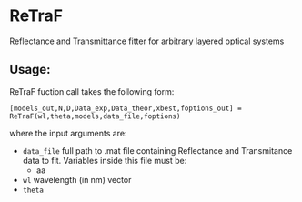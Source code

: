 # ReTraF
Reflectance and Transmittance fitter for arbitrary layered optical systems


## **Usage**:
ReTraF fuction call takes the following form:
```
[models_out,N,D,Data_exp,Data_theor,xbest,foptions_out] = ReTraF(wl,theta,models,data_file,foptions)
```
where the input arguments are:

- ```data_file``` full path to .mat file containing Reflectance and Transmitance data to fit. Variables inside this file must be:
  - aa
- ```wl``` wavelength (in nm) vector
- ```theta```
